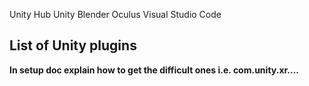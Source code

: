 Unity Hub
Unity
Blender
Oculus
Visual Studio Code

List of Unity plugins
-

**In setup doc explain how to get the difficult ones i.e. com.unity.xr....**